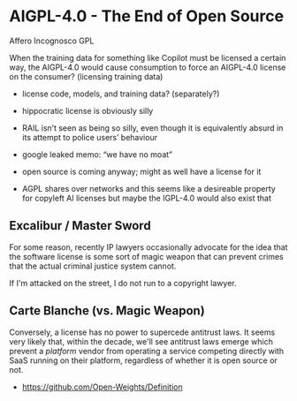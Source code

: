 # AIGPL-4.0 - The End of Open Source

Affero Incognosco GPL

When the training data for something like Copilot must be licensed a certain way, the AIGPL-4.0 would cause consumption to force an AIGPL-4.0 license on the consumer? (licensing training data)

- license code, models, and training data? (separately?)

- hippocratic license is obviously silly
- RAIL isn’t seen as being so silly, even though it is equivalently absurd in its attempt to police users’ behaviour
- google leaked memo: “we have no moat”
- open source is coming anyway; might as well have a license for it

- AGPL shares over networks and this seems like a desireable property for copyleft AI licenses but maybe the IGPL-4.0 would also exist that

## Excalibur / Master Sword

For some reason, recently IP lawyers occasionally advocate for the idea that the software license is some sort of magic weapon that can prevent crimes that the actual criminal justice system cannot.

If I'm attacked on the street, I do not run to a copyright lawyer.

## Carte Blanche (vs. Magic Weapon)

Conversely, a license has no power to supercede antitrust laws.
It seems very likely that, within the decade, we'll see antitrust laws emerge which prevent a _platform_ vendor from operating a service competing directly with SaaS running on their platform, regardless of whether it is open source or not.

* https://github.com/Open-Weights/Definition
